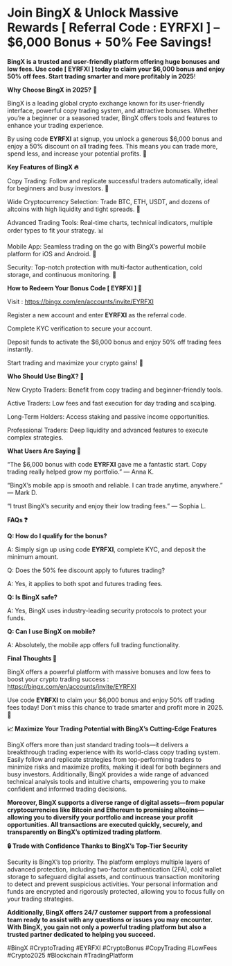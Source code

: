 # Join BingX & Unlock Massive Rewards [ Referral Code : EYRFXI ] – $6,000 Bonus + 50% Fee Savings!

**BingX is a trusted and user-friendly platform offering huge bonuses and low fees. Use code [ EYRFXI ] today to claim your $6,000 bonus and enjoy 50% off fees. Start trading smarter and more profitably in 2025**! 

**Why Choose BingX in 2025?** 🌟

BingX is a leading global crypto exchange known for its user-friendly interface, powerful copy trading system, and attractive bonuses. Whether you’re a beginner or a seasoned trader, BingX offers tools and features to enhance your trading experience.

By using code **EYRFXI** at signup, you unlock a generous $6,000 bonus and enjoy a 50% discount on all trading fees. This means you can trade more, spend less, and increase your potential profits. 🚀

**Key Features of BingX 🔥**

Copy Trading: Follow and replicate successful traders automatically, ideal for beginners and busy investors. 🤝

Wide Cryptocurrency Selection: Trade BTC, ETH, USDT, and dozens of altcoins with high liquidity and tight spreads. 🔄

Advanced Trading Tools: Real-time charts, technical indicators, multiple order types to fit your strategy. 📊

Mobile App: Seamless trading on the go with BingX’s powerful mobile platform for iOS and Android. 📱

Security: Top-notch protection with multi-factor authentication, cold storage, and continuous monitoring. 🔐

**How to Redeem Your Bonus Code [ EYRFXI ] 🎁**

Visit  : https://bingx.com/en/accounts/invite/EYRFXI

Register a new account and enter **EYRFXI** as the referral code.

Complete KYC verification to secure your account.

Deposit funds to activate the $6,000 bonus and enjoy 50% off trading fees instantly.

Start trading and maximize your crypto gains! 💸

**Who Should Use BingX? 🤔**

New Crypto Traders: Benefit from copy trading and beginner-friendly tools.

Active Traders: Low fees and fast execution for day trading and scalping.

Long-Term Holders: Access staking and passive income opportunities.

Professional Traders: Deep liquidity and advanced features to execute complex strategies.

**What Users Are Saying 🌟**

“The $6,000 bonus with code **EYRFXI** gave me a fantastic start. Copy trading really helped grow my portfolio.” — Anna K.

“BingX’s mobile app is smooth and reliable. I can trade anytime, anywhere.” — Mark D.

“I trust BingX’s security and enjoy their low trading fees.” — Sophia L.

**FAQs ❓**

**Q: How do I qualify for the bonus?**


A: Simply sign up using code **EYRFXI**, complete KYC, and deposit the minimum amount.

Q: Does the 50% fee discount apply to futures trading?

A: Yes, it applies to both spot and futures trading fees.

**Q: Is BingX safe?**

A: Yes, BingX uses industry-leading security protocols to protect your funds.

**Q: Can I use BingX on mobile?**

A: Absolutely, the mobile app offers full trading functionality.

**Final Thoughts 🚀**

BingX offers a powerful platform with massive bonuses and low fees to boost your crypto trading success : https://bingx.com/en/accounts/invite/EYRFXI 

Use code **EYRFXI** to claim your $6,000 bonus and enjoy 50% off trading fees today! Don’t miss this chance to trade smarter and profit more in 2025. 🌟

**📈 Maximize Your Trading Potential with BingX’s Cutting-Edge Features**

BingX offers more than just standard trading tools—it delivers a breakthrough trading experience with its world-class copy trading system. Easily follow and replicate strategies from top-performing traders to minimize risks and maximize profits, making it ideal for both beginners and busy investors. Additionally, BingX provides a wide range of advanced technical analysis tools and intuitive charts, empowering you to make confident and informed trading decisions.

**Moreover, BingX supports a diverse range of digital assets—from popular cryptocurrencies like Bitcoin and Ethereum to promising altcoins—allowing you to diversify your portfolio and increase your profit opportunities. All transactions are executed quickly, securely, and transparently on BingX’s optimized trading platform**.

**🔒 Trade with Confidence Thanks to BingX’s Top-Tier Security**

Security is BingX’s top priority. The platform employs multiple layers of advanced protection, including two-factor authentication (2FA), cold wallet storage to safeguard digital assets, and continuous transaction monitoring to detect and prevent suspicious activities. Your personal information and funds are encrypted and rigorously protected, allowing you to focus fully on your trading strategies.

**Additionally, BingX offers 24/7 customer support from a professional team ready to assist with any questions or issues you may encounter. With BingX, you gain not only a powerful trading platform but also a trusted partner dedicated to helping you succeed.**


#BingX #CryptoTrading #EYRFXI #CryptoBonus #CopyTrading #LowFees #Crypto2025 #Blockchain #TradingPlatform


